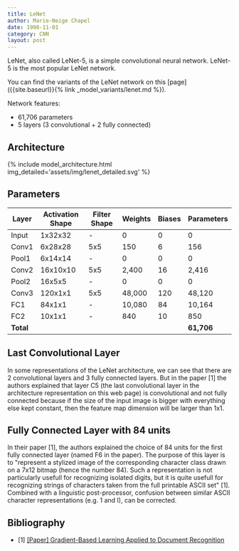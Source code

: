 ```yaml
---
title: LeNet
author: Marie-Neige Chapel
date: 1998-11-01
category: CNN
layout: post
---
```


LeNet, also called LeNet-5, is a simple convolutional neural network. LeNet-5 is the most popular LeNet network.

You can find the variants of the LeNet network on this [page]({{site.baseurl}}{% link _model_variants/lenet.md %}).

Network features:

- 61,706 parameters
- 5 layers (3 convolutional + 2 fully connected)

## Architecture

{% include model_architecture.html img_detailed='assets/img/lenet_detailed.svg' %}

## Parameters

| Layer | Activation Shape  | Filter Shape | Weights    | Biases | Parameters |
| ----- | ----------------- | ------------ | ---------- | ------ | ---------- |
| Input | 1x32x32           | -            | 0          | 0      | 0          |
| Conv1 | 6x28x28           | 5x5          | 150        | 6      | 156        |
| Pool1 | 6x14x14           | -            | 0          | 0      | 0          |
| Conv2 | 16x10x10          | 5x5          | 2,400      | 16     | 2,416      |
| Pool2 | 16x5x5            | -            | 0          | 0      | 0          |
| Conv3 | 120x1x1           | 5x5          | 48,000     | 120    | 48,120     |
| FC1   | 84x1x1            | -            | 10,080     | 84     | 10,164     |
| FC2   | 10x1x1            | -            | 840        | 10     | 850        |
| **Total** |               |              |            |        | **61,706** |

## Last Convolutional Layer

In some representations of the LeNet architecture, we can see that there are 2 convolutional layers and 3 fully connected layers. But in the paper [1] the authors explained that layer C5 (the last convolutional layer in the architecture representation on this web page) is convolutional and not fully connected because if the size of the input image is bigger with everything else kept constant, then the feature map dimension will be larger than 1x1.

## Fully Connected Layer with 84 units

In their paper [1], the authors explained the choice of 84 units for the first fully connected layer (named F6 in the paper). The purpose of this layer is to "represent a stylized image of the corresponding character class drawn on a 7x12 bitmap (hence the number 84). Such a representation is not particularly usefull for recognizing isolated digits, but it is quite usefull for recognizing strings of characters taken from the full printable ASCII set" [1]. Combined with a linguistic post-processor, confusion between similar ASCII character representations (e.g. 1 and I), can be corrected.

## Bibliography

- [1] [[Paper] Gradient-Based Learning Applied to Document Recognition](http://yann.lecun.com/exdb/publis/pdf/lecun-01a.pdf)
